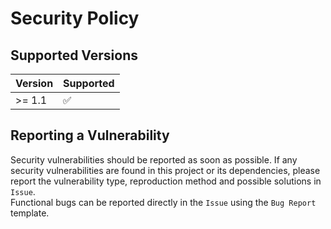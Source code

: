 # Security Policy

## Supported Versions

| Version | Supported          |
| ------- | ------------------ |
| >= 1.1   | :white_check_mark: |

## Reporting a Vulnerability

Security vulnerabilities should be reported as soon as possible. If any security vulnerabilities are found in this project or its dependencies, please report the vulnerability type, reproduction method and possible solutions in `Issue`.  
Functional bugs can be reported directly in the `Issue` using the `Bug Report` template.
